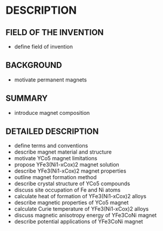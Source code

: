 # DESCRIPTION

## FIELD OF THE INVENTION

- define field of invention

## BACKGROUND

- motivate permanent magnets

## SUMMARY

- introduce magnet composition

## DETAILED DESCRIPTION

- define terms and conventions
- describe magnet material and structure
- motivate YCo5 magnet limitations
- propose YFe3(Ni1-xCox)2 magnet solution
- describe YFe3(Ni1-xCox)2 magnet properties
- outline magnet formation method
- describe crystal structure of YCo5 compounds
- discuss site occupation of Fe and Ni atoms
- calculate heat of formation of YFe3(Ni1-xCox)2 alloys
- describe magnetic properties of YCo5 magnet
- calculate Curie temperature of YFe3(Ni1-xCox)2 alloys
- discuss magnetic anisotropy energy of YFe3CoNi magnet
- describe potential applications of YFe3CoNi magnet

